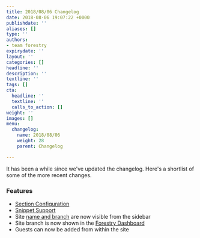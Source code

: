 ```yaml
---
title: 2018/08/06 Changelog
date: 2018-08-06 19:07:22 +0000
publishdate: ''
aliases: []
type: ''
authors:
- team forestry
expirydate: ''
layout: ''
categories: []
headline: ''
description: ''
textline: ''
tags: []
cta:
  headline: ''
  textline: ''
  calls_to_action: []
weight: ''
images: []
menu:
  changelog:
    name: 2018/08/06
    weight: 28
    parent: Changelog

---
```

It has been a while since we've updated the changelog. Here's a shortlist of some of the more recent changes.

### Features

* [Section Configuration](https://forestry.io/docs/settings/content-sections/ "Content Sections")
* [Snippet Support](https://forestry.io/blog/snippets-custom-content-sections-and-more/#snippets "Blog")
* Site [name and branch](https://forestry.io/blog/snippets-custom-content-sections-and-more/#site-and-branch-at-a-glance "Blog") are now visible from the sidebar
* Site branch is now shown in the [Forestry Dashboard](https://app.forestry.io/dashboard "Forestry Dashboard")
* Guests can now be added from within the site